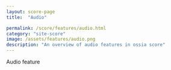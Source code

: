 ```yaml
---
layout: score-page
title:  "Audio"

permalink: /score/features/audio.html
category: "site-score"
image: /assets/features/audio.png
description: "An overview of audio features in ossia score"
---
```


Audio feature
